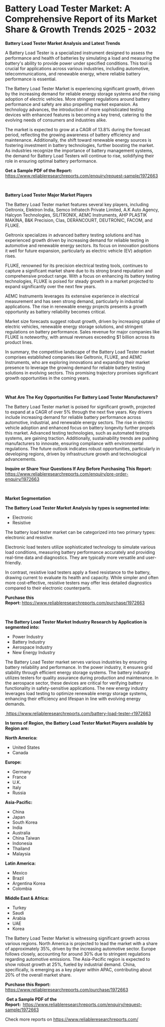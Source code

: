 <p><h1>Battery Load Tester Market: A Comprehensive Report of its Market Share & Growth Trends 2025 - 2032</h1></p><p><strong>Battery Load Tester Market Analysis and Latest Trends</strong></p>
<p><p>A Battery Load Tester is a specialized instrument designed to assess the performance and health of batteries by simulating a load and measuring the battery's ability to provide power under specified conditions. This tool is crucial for applications across various industries, including automotive, telecommunications, and renewable energy, where reliable battery performance is essential.</p><p>The Battery Load Tester Market is experiencing significant growth, driven by the increasing demand for reliable energy storage systems and the rising adoption of electric vehicles. More stringent regulations around battery performance and safety are also propelling market expansion. As technology advances, the introduction of more sophisticated testing devices with enhanced features is becoming a key trend, catering to the evolving needs of consumers and industries alike.</p><p>The market is expected to grow at a CAGR of 13.8% during the forecast period, reflecting the growing awareness of battery efficiency and maintenance. Additionally, the shift toward renewable energy sources is fostering investment in battery technologies, further boosting the market. As industries recognize the importance of battery management systems, the demand for Battery Load Testers will continue to rise, solidifying their role in ensuring optimal battery performance.</p></p>
<p><strong>Get a Sample PDF of the Report:&nbsp;</strong> <a href="https://www.reliableresearchreports.com/enquiry/request-sample/1972663?utm_campaign=2380&utm_medium=2&utm_source=Github&utm_content=ia&utm_term=20022025&utm_id=battery-load-tester">https://www.reliableresearchreports.com/enquiry/request-sample/1972663</a></p>
<p>&nbsp;</p>
<p><strong>Battery Load Tester Major Market Players</strong></p>
<p><p>The Battery Load Tester market features several key players, including Geltronix, Elektron India, Semco Infratech Private Limited, A.K Auto Agency, Halcyon Technologies, SILITRONIX, AEMC Instruments, AHP PLASTIK MAKINA, B&K Precision, Clas, DERANCOURT, DEUTRONIC, FACOM, and FLUKE. </p><p>Geltronix specializes in advanced battery testing solutions and has experienced growth driven by increasing demand for reliable testing in automotive and renewable energy sectors. Its focus on innovation positions it well for future expansion, particularly as electric vehicle (EV) adoption rises.</p><p>FLUKE, renowned for its precision electrical testing tools, continues to capture a significant market share due to its strong brand reputation and comprehensive product range. With a focus on enhancing its battery testing technologies, FLUKE is poised for steady growth in a market projected to expand significantly over the next few years. </p><p>AEMC Instruments leverages its extensive experience in electrical measurement and has seen strong demand, particularly in industrial applications. The rise in renewable energy projects presents a growth opportunity as battery reliability becomes critical.</p><p>Market size forecasts suggest robust growth, driven by increasing uptake of electric vehicles, renewable energy storage solutions, and stringent regulations on battery performance. Sales revenue for major companies like FLUKE is noteworthy, with annual revenues exceeding $1 billion across its product lines.</p><p>In summary, the competitive landscape of the Battery Load Tester market comprises established companies like Geltronix, FLUKE, and AEMC Instruments, who are exploring innovations and expanding their market presence to leverage the growing demand for reliable battery testing solutions in evolving sectors. This promising trajectory promises significant growth opportunities in the coming years.</p></p>
<p>&nbsp;</p>
<p><strong>What Are The Key Opportunities For Battery Load Tester Manufacturers?</strong></p>
<p><p>The Battery Load Tester market is poised for significant growth, projected to expand at a CAGR of over 5% through the next five years. Key drivers include increasing demand for reliable battery performance across automotive, industrial, and renewable energy sectors. The rise in electric vehicle adoption and enhanced focus on battery longevity further propels this market. Advanced testing technologies, such as automated testing systems, are gaining traction. Additionally, sustainability trends are pushing manufacturers to innovate, ensuring compliance with environmental regulations. The future outlook indicates robust opportunities, particularly in developing regions, driven by infrastructure growth and technological advancements.</p></p>
<p><strong>Inquire or Share Your Questions If Any Before Purchasing This Report:</strong> <a href="https://www.reliableresearchreports.com/enquiry/pre-order-enquiry/1972663?utm_campaign=2380&utm_medium=2&utm_source=Github&utm_content=ia&utm_term=20022025&utm_id=battery-load-tester">https://www.reliableresearchreports.com/enquiry/pre-order-enquiry/1972663</a></p>
<p>&nbsp;</p>
<p><strong>Market Segmentation</strong></p>
<p><strong>The Battery Load Tester Market Analysis by types is segmented into:</strong></p>
<p><ul><li>Electronic</li><li>Resistive</li></ul></p>
<p><p>The battery load tester market can be categorized into two primary types: electronic and resistive. </p><p>Electronic load testers utilize sophisticated technology to simulate various load conditions, measuring battery performance accurately and providing real-time data and diagnostics. They are typically more versatile and user-friendly. </p><p>In contrast, resistive load testers apply a fixed resistance to the battery, drawing current to evaluate its health and capacity. While simpler and often more cost-effective, resistive testers may offer less detailed diagnostics compared to their electronic counterparts.</p></p>
<p><strong>Purchase this Report:&nbsp;</strong><a href="https://www.reliableresearchreports.com/purchase/1972663?utm_campaign=2380&utm_medium=2&utm_source=Github&utm_content=ia&utm_term=20022025&utm_id=battery-load-tester">https://www.reliableresearchreports.com/purchase/1972663</a></p>
<p>&nbsp;</p>
<p><strong>The Battery Load Tester Market Industry Research by Application is segmented into:</strong></p>
<p><ul><li>Power Industry</li><li>Battery Industry</li><li>Aerospace Industry</li><li>New Energy Industry</li></ul></p>
<p><p>The Battery Load Tester market serves various industries by ensuring battery reliability and performance. In the power industry, it ensures grid stability through efficient energy storage systems. The battery industry utilizes testers for quality assurance during production and maintenance. In the aerospace sector, these devices are critical for verifying battery functionality in safety-sensitive applications. The new energy industry leverages load testing to optimize renewable energy storage systems, enhancing their efficiency and lifespan in line with evolving energy demands.</p></p>
<p><a href="https://www.reliableresearchreports.com/battery-load-tester-r1972663?utm_campaign=2380&utm_medium=2&utm_source=Github&utm_content=ia&utm_term=20022025&utm_id=battery-load-tester">&nbsp;https://www.reliableresearchreports.com/battery-load-tester-r1972663</a></p>
<p><strong>In terms of Region, the Battery Load Tester Market Players available by Region are:</strong></p>
<p>
    <p> <strong> North America: </strong>
        <ul>
            <li>United States</li>
            <li>Canada</li>
        </ul>
        </p> 
    <p> <strong> Europe: </strong>
        <ul>
            <li>Germany</li>
            <li>France</li>
            <li>U.K.</li>
            <li>Italy</li>
            <li>Russia</li>
        </ul>
        </p> 
    <p> <strong> Asia-Pacific: </strong>
        <ul>
            <li>China</li>
            <li>Japan</li>
            <li>South Korea</li>
            <li>India</li>
            <li>Australia</li>
            <li>China Taiwan</li>
            <li>Indonesia</li>
            <li>Thailand</li>
            <li>Malaysia</li>
        </ul>
        </p> 
    <p> <strong> Latin America: </strong>
        <ul>
            <li>Mexico</li>
            <li>Brazil</li>
            <li>Argentina Korea</li>
            <li>Colombia</li>
        </ul>
        </p> 
    <p> <strong> Middle East & Africa: </strong>
        <ul>
            <li>Turkey</li>
            <li>Saudi</li>
            <li>Arabia</li>
            <li>UAE</li>
            <li>Korea</li>
        </ul>
    </p>
    </p>
<p><p>The Battery Load Tester Market is witnessing significant growth across various regions. North America is projected to lead the market with a share of approximately 35%, driven by the increasing automotive sector. Europe follows closely, accounting for around 30% due to stringent regulations regarding automotive emissions. The Asia-Pacific region is expected to show robust growth at 25%, fueled by industrial demand. China, specifically, is emerging as a key player within APAC, contributing about 20% of the overall market share.</p></p>
<p><strong>Purchase this Report: </strong><a href="https://www.reliableresearchreports.com/purchase/1972663?utm_campaign=2380&utm_medium=2&utm_source=Github&utm_content=ia&utm_term=20022025&utm_id=battery-load-tester">https://www.reliableresearchreports.com/purchase/1972663</a></p>
<p>&nbsp;<strong>Get a Sample PDF of the Report:&nbsp;&nbsp;</strong><a href="https://www.reliableresearchreports.com/enquiry/request-sample/1972663?utm_campaign=2380&utm_medium=2&utm_source=Github&utm_content=ia&utm_term=20022025&utm_id=battery-load-tester">https://www.reliableresearchreports.com/enquiry/request-sample/1972663</a></p>
<p><strong></strong></p>
<p>Check more reports on <a href="https://www.reliableresearchreports.com/?utm_campaign=2380&utm_medium=2&utm_source=Github&utm_content=ia&utm_term=20022025&utm_id=battery-load-tester">https://www.reliableresearchreports.com/</a></p>